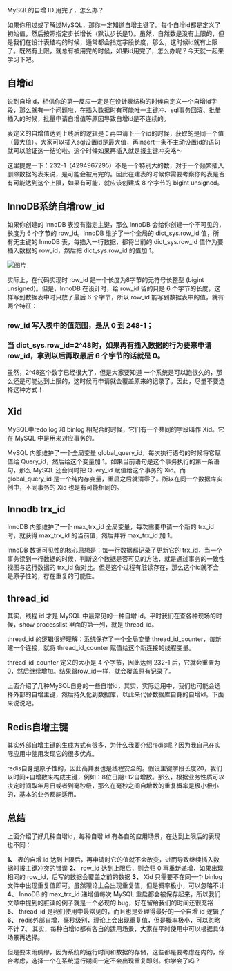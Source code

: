 MySQL的自增 ID 用完了，怎么办？

如果你用过或了解过MySQL，那你一定知道自增主键了。每个自增id都是定义了初始值，然后按照指定步长增长（默认步长是1）。虽然，自然数是没有上限的，但是我们在设计表结构的时候，通常都会指定字段长度，那么，这时候id就有上限了。既然有上限，就总有被用完的时候，如果id用完了，怎么办呢？今天就一起来学习下吧。 

## 自增id

说到自增id，相信你的第一反应一定是在设计表结构的时候自定义一个自增id字段，那么就有一个问题啦，在插入数据时有可能唯一主键冲、sql事务回滚、批量插入的时候，批量申请自增值等原因导致自增id是不连续的。

表定义的自增值达到上线后的逻辑是：再申请下一个id的时候，获取的是同一个值（最大值）。大家可以插入sql设置id是最大值，再insert一条不主动设置id的语句就可以验证这一结论啦。这个时候如果再插入就是报主键冲突咯～

这里提醒一下：232-1（4294967295）不是一个特别大的数，对于一个频繁插入删除数据的表来说，是可能会被用完的。因此在建表的时候你需要考察你的表是否有可能达到这个上限，如果有可能，就应该创建成 8 个字节的 bigint unsigned。

## InnoDB系统自增row_id

如果你创建的 InnoDB 表没有指定主键，那么 InnoDB 会给你创建一个不可见的，长度为 6 个字节的 row_id。InnoDB 维护了一个全局的 dict_sys.row_id 值，所有无主键的 InnoDB 表，每插入一行数据，都将当前的 dict_sys.row_id 值作为要插入数据的 row_id，然后把 dict_sys.row_id 的值加 1。

![图片](https://mmbiz.qpic.cn/mmbiz_png/bcPwoCALib9JdJYYm6JGRbj4vzVnJr7hzicPhvuHDZib2NPP2hd5WVbc5tKSGN7Vd6UHhZce8Uc3tJ0yaOe9GnbFQ/640?wx_fmt=png&tp=webp&wxfrom=5&wx_lazy=1&wx_co=1)

实际上，在代码实现时 row_id 是一个长度为8字节的无符号长整型 (bigint unsigned)。但是，InnoDB 在设计时，给 row_id 留的只是 6 个字节的长度，这样写到数据表中时只放了最后 6 个字节，所以 row_id 能写到数据表中的值，就有两个特征：

### row_id 写入表中的值范围，是从 0 到 248-1；

### 当 dict_sys.row_id=2^48时，如果再有插入数据的行为要来申请 row_id，拿到以后再取最后 6 个字节的话就是 0。

虽然，2^48这个数字已经很大了，但是大家要知道 一个系统是可以跑很久的，那么还是可能达到上限的，这时候再申请就会覆盖原来的记录了。因此，尽量不要选择这种方式！

## Xid

MySQL中redo log 和 binlog 相配合的时候，它们有一个共同的字段叫作 Xid。它在 MySQL 中是用来对应事务的。

MySQL 内部维护了一个全局变量 global_query_id，每次执行语句的时候将它赋值给 Query_id，然后给这个变量加 1。如果当前语句是这个事务执行的第一条语句，那么 MySQL 还会同时把 Query_id 赋值给这个事务的 Xid。而 global_query_id 是一个纯内存变量，重启之后就清零了。所以在同一个数据库实例中，不同事务的 Xid 也是有可能相同的。

## Innodb trx_id

InnoDB 内部维护了一个 max_trx_id 全局变量，每次需要申请一个新的 trx_id 时，就获得 max_trx_id 的当前值，然后并将 max_trx_id 加 1。

InnoDB 数据可见性的核心思想是：每一行数据都记录了更新它的 trx_id，当一个事务读到一行数据的时候，判断这个数据是否可见的方法，就是通过事务的一致性视图与这行数据的 trx_id 做对比。但是这个过程有脏读存在，那么这个id就不会是原子性的，存在重复的可能性。

## thread_id

其实，线程 id 才是 MySQL 中最常见的一种自增 id。平时我们在查各种现场的时候，show processlist 里面的第一列，就是 thread_id。

thread_id 的逻辑很好理解：系统保存了一个全局变量 thread_id_counter，每新建一个连接，就将 thread_id_counter 赋值给这个新连接的线程变量。

thread_id_counter 定义的大小是 4 个字节，因此达到 232-1 后，它就会重置为 0，然后继续增加。结果跟row_id一样，就会覆盖原有记录了。

上面介绍了几种MySQL自身的一些自增id，其实，实际运用中，我们也可能会选择外部的自增主键，然后持久化到数据库，以此来代替数据库自身的自增id。下面来说说吧。

## Redis自增主键

其实外部自增主键的生成方式有很多，为什么我要介绍redis呢？因为我自己在实际应用中使用发现它的很多优点。

redis自身是原子性的，因此高并发也是线程安全的。假设主键字段长度20，我们以时间+自增数来构成主键，例如：8位日期+12自增数。那么，根据业务性质可以决定时间取年月日或者到毫秒级，那么在毫秒之间自增数的重复概率是极小极小的，基本的业务都能适用。

## 总结

上面介绍了好几种自增id，每种自增 id 有各自的应用场景，在达到上限后的表现也不同：

**1、** 表的自增 id 达到上限后，再申请时它的值就不会改变，进而导致继续插入数据时报主键冲突的错误
**2、** row_id 达到上限后，则会归 0 再重新递增，如果出现相同的 row_id，后写的数据会覆盖之前的数据
**3、** Xid 只需要不在同一个 binlog 文件中出现重复值即可。虽然理论上会出现重复值，但是概率极小，可以忽略不计
**4、** InnoDB 的 max_trx_id 递增值每次 MySQL 重启都会被保存起来，所以我们文章中提到的脏读的例子就是一个必现的 bug，好在留给我们的时间还很充裕
**5、** thread_id 是我们使用中最常见的，而且也是处理得最好的一个自增 id 逻辑了
**6、** redis外部自增，毫秒级别，理论上会出现重复值，但是概率极小，可以忽略不计
**7、** 其实，每种自增id都有各自的适用场景，大家在平时使用中可以根据具体场景再选择。

但是要未雨绸缪，因为系统的运行时间和数据的存储，这些都是要考虑在内的，综合考虑，选择一个在系统运行期间一定不会出现重复即刻。你学会了吗？